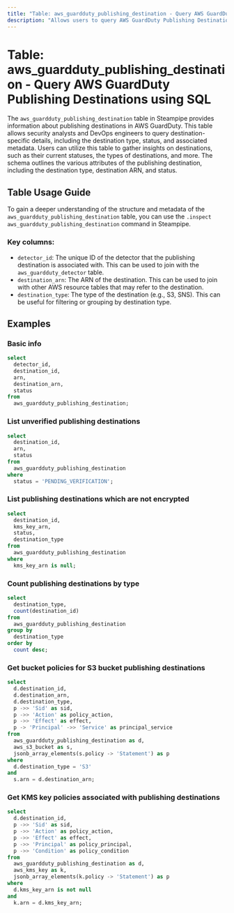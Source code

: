 ```yaml
---
title: "Table: aws_guardduty_publishing_destination - Query AWS GuardDuty Publishing Destinations using SQL"
description: "Allows users to query AWS GuardDuty Publishing Destinations to retrieve information about where GuardDuty findings are published."
---
```


# Table: aws_guardduty_publishing_destination - Query AWS GuardDuty Publishing Destinations using SQL

The `aws_guardduty_publishing_destination` table in Steampipe provides information about publishing destinations in AWS GuardDuty. This table allows security analysts and DevOps engineers to query destination-specific details, including the destination type, status, and associated metadata. Users can utilize this table to gather insights on destinations, such as their current statuses, the types of destinations, and more. The schema outlines the various attributes of the publishing destination, including the destination type, destination ARN, and status.

## Table Usage Guide

To gain a deeper understanding of the structure and metadata of the `aws_guardduty_publishing_destination` table, you can use the `.inspect aws_guardduty_publishing_destination` command in Steampipe.

### Key columns:

- `detector_id`: The unique ID of the detector that the publishing destination is associated with. This can be used to join with the `aws_guardduty_detector` table.
- `destination_arn`: The ARN of the destination. This can be used to join with other AWS resource tables that may refer to the destination.
- `destination_type`: The type of the destination (e.g., S3, SNS). This can be useful for filtering or grouping by destination type.

## Examples

### Basic info

```sql
select
  detector_id,
  destination_id,
  arn,
  destination_arn,
  status
from
  aws_guardduty_publishing_destination;
```

### List unverified publishing destinations

```sql
select
  destination_id,
  arn,
  status
from
  aws_guardduty_publishing_destination
where
  status = 'PENDING_VERIFICATION';
```

### List publishing destinations which are not encrypted

```sql
select
  destination_id,
  kms_key_arn,
  status,
  destination_type
from
  aws_guardduty_publishing_destination
where
  kms_key_arn is null;
```

### Count publishing destinations by type

```sql
select
  destination_type,
  count(destination_id)
from
  aws_guardduty_publishing_destination
group by 
  destination_type
order by
  count desc;
```

### Get bucket policies for S3 bucket publishing destinations

```sql
select
  d.destination_id,
  d.destination_arn,
  d.destination_type,
  p ->> 'Sid' as sid,
  p ->> 'Action' as policy_action,
  p ->> 'Effect' as effect,
  p -> 'Principal' ->> 'Service' as principal_service
from
  aws_guardduty_publishing_destination as d,
  aws_s3_bucket as s,
  jsonb_array_elements(s.policy -> 'Statement') as p
where
  d.destination_type = 'S3'
and
  s.arn = d.destination_arn;
```

### Get KMS key policies associated with publishing destinations

```sql
select
  d.destination_id,
  p ->> 'Sid' as sid,
  p ->> 'Action' as policy_action,
  p ->> 'Effect' as effect,
  p ->> 'Principal' as policy_principal,
  p ->> 'Condition' as policy_condition
from
  aws_guardduty_publishing_destination as d,
  aws_kms_key as k,
  jsonb_array_elements(k.policy -> 'Statement') as p
where
  d.kms_key_arn is not null
and
  k.arn = d.kms_key_arn;
```
